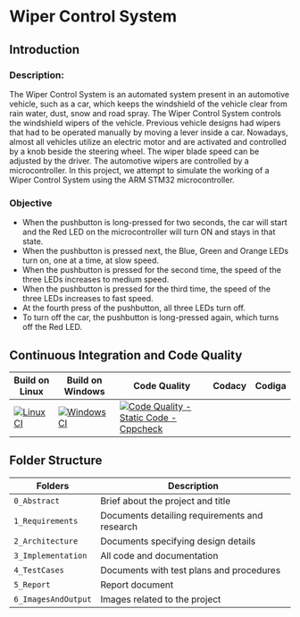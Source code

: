 # Wiper Control System

## Introduction

### Description:
The Wiper Control System is an automated system present in an automotive vehicle, such as a car, which keeps the windshield of the vehicle clear from rain water, dust, snow and road spray. The Wiper Control System controls the windshield wipers of the vehicle. Previous vehicle designs had wipers that had to be operated manually by moving a lever inside a car. Nowadays, almost all vehicles utilize an electric motor and are activated and controlled by a knob beside the steering wheel. The wiper blade speed can be adjusted by the driver. The automotive wipers are controlled by a microcontroller. In this project, we attempt to simulate the working of a Wiper Control System using the ARM STM32 microcontroller.

### Objective
* When the pushbutton is long-pressed for two seconds, the car will start and the Red LED on the microcontroller will turn ON and stays in that state.
* When the pushbutton is pressed next, the Blue, Green and Orange LEDs turn on, one at a time, at slow speed.
* When the pushbutton is pressed for the second time, the speed of the three LEDs increases to medium speed.
* When the pushbutton is pressed for the third time, the speed of the three LEDs increases to fast speed.
* At the fourth press of the pushbutton, all three LEDs turn off.
* To turn off the car, the pushbutton is long-pressed again, which turns off the Red LED.

## Continuous Integration and Code Quality
| Build on Linux | Build on Windows | Code Quality | Codacy | Codiga |
| --- | --- | --- | --- | --- |
| [![Linux CI](https://github.com/s-rithu020/M3_Wiper-Control-System/actions/workflows/linux-CI.yml/badge.svg)](https://github.com/s-rithu020/M3_Wiper-Control-System/actions/workflows/linux-CI.yml) | [![Windows CI](https://github.com/s-rithu020/M3_Wiper-Control-System/actions/workflows/windows.yml/badge.svg)](https://github.com/s-rithu020/M3_Wiper-Control-System/actions/workflows/windows.yml) | [![Code Quality - Static Code - Cppcheck](https://github.com/s-rithu020/M3_Wiper-Control-System/actions/workflows/cppcheck.yml/badge.svg)](https://github.com/s-rithu020/M3_Wiper-Control-System/actions/workflows/cppcheck.yml) |  |

## Folder Structure
Folders                | Description
----------------------| -----------------------------------------
`0_Abstract`          | Brief about the project and title
`1_Requirements`      | Documents detailing requirements and research
`2_Architecture`      | Documents specifying design details
`3_Implementation`    | All code and documentation
`4_TestCases`         | Documents with test plans and procedures
`5_Report`            | Report document
`6_ImagesAndOutput`   | Images related to the project
